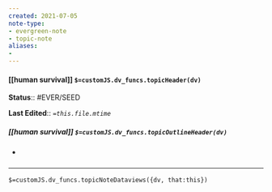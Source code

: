 ```yaml
---
created: 2021-07-05
note-type: 
- evergreen-note
- topic-note
aliases:
- 
---
```

 
#### [[human survival]] `$=customJS.dv_funcs.topicHeader(dv)`


**Status**:: #EVER/SEED

**Last Edited**:: *`=this.file.mtime`*

##### [[human survival]] `$=customJS.dv_funcs.topicOutlineHeader(dv)`
- 

### <hr class="dataviews"/>

`$=customJS.dv_funcs.topicNoteDataviews({dv, that:this})`